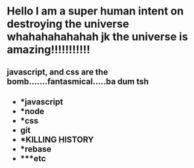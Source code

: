 <html>
<h1> Hello I am a super human intent on destroying the universe whahahahahahah jk the universe is amazing!!!!!!!!!!!</h1>
<h2>javascript, and css are the bomb.......fantasmical.....ba dum tsh<h2>
<ul>
<li>*javascript</li>
<li>*node</li>
<li>*css</li>
<li>git</li>
<li>*KILLING HISTORY</li>
<li>*rebase</li>
<li>***etc</li>
</ul>
</html>
